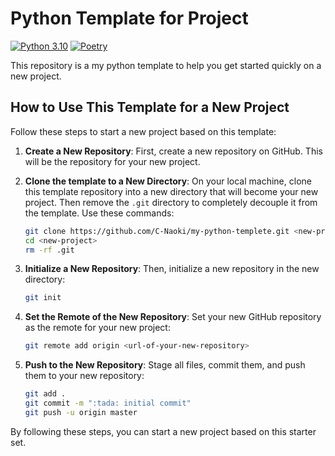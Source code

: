 # Python Template for Project
[![Python 3.10](https://img.shields.io/badge/Python-3.10-green.svg)](https://www.python.org/downloads/release/python-390/)
[![Poetry](https://img.shields.io/badge/Poetry-1.5.1-blue.svg)](https://python-poetry.org/)

This repository is a my python template to help you get started quickly on a new project.

## How to Use This Template for a New Project

Follow these steps to start a new project based on this template:

1. **Create a New Repository**: First, create a new repository on GitHub. This will be the repository for your new project.

2. **Clone the template to a New Directory**: On your local machine, clone this template repository into a new directory that will become your new project. Then remove the `.git` directory to completely decouple it from the template. Use these commands:

    ```bash
    git clone https://github.com/C-Naoki/my-python-templete.git <new-project>
    cd <new-project>
    rm -rf .git
    ```

3. **Initialize a New Repository**: Then, initialize a new repository in the new directory:

    ```bash
    git init
    ```

4. **Set the Remote of the New Repository**: Set your new GitHub repository as the remote for your new project:

    ```bash
    git remote add origin <url-of-your-new-repository>
    ```

5. **Push to the New Repository**: Stage all files, commit them, and push them to your new repository:

    ```bash
    git add .
    git commit -m ":tada: initial commit"
    git push -u origin master
    ```

By following these steps, you can start a new project based on this starter set.
